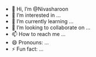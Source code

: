 - 👋 Hi, I’m @Nivasharoon
- 👀 I’m interested in ...
- 🌱 I’m currently learning ...
- 💞️ I’m looking to collaborate on ...
- 📫 How to reach me ...
- 😄 Pronouns: ...
- ⚡ Fun fact: ...

<!---
Nivasharoon/Nivasharoon is a ✨ special ✨ repository because its `README.md` (this file) appears on your GitHub profile.
You can click the Preview link to take a look at your changes.
--->
